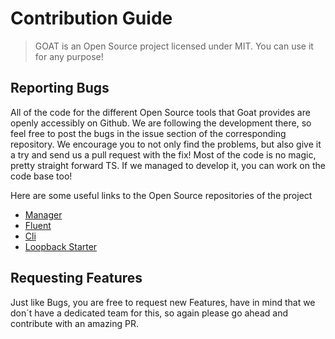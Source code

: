 # Contribution Guide

> GOAT is an Open Source project licensed under MIT. You can use it for any purpose!

## Reporting Bugs

All of the code for the different Open Source tools that Goat provides are openly accessibly on Github. We are following the development there, so feel free to post the bugs in the issue section of the corresponding repository.
We encourage you to not only find the problems, but also give it a try and send us a pull request with the fix! Most of the code is no magic, pretty straight forward TS. If we managed to develop it, you can work on the code base too!

Here are some useful links to the Open Source repositories of the project

- [Manager](https://github.com/goat-io/manager)
- [Fluent](https://github.com/goat-io/fluent)
- [Cli](https://github.com/goat-io/cli)
- [Loopback Starter](https://github.com/goat-io/goat-loopback)

## Requesting Features

Just like Bugs, you are free to request new Features, have in mind that we don´t have a dedicated team for this, so again please go ahead and contribute with an amazing PR.
